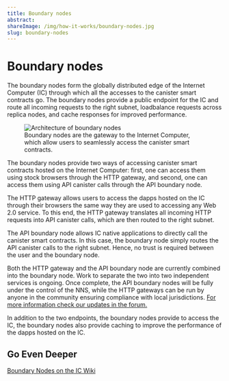 ```yaml
---
title: Boundary nodes
abstract:
shareImage: /img/how-it-works/boundary-nodes.jpg
slug: boundary-nodes
---
```


# Boundary nodes

The boundary nodes form the globally distributed edge of the Internet Computer (IC) through which all the accesses to the canister smart contracts go. The boundary nodes provide a public endpoint for the IC and route all incoming requests to the right subnet, loadbalance requests across replica nodes, and cache responses for improved performance.

<figure>
<img src="/img/how-it-works/boundary-nodes.webp" alt="Architecture of boundary nodes" title="Architecture of boundary nodes" align="center">
<figcaption align="left">
Boundary nodes are the gateway to the Internet Computer, which allow users to seamlessly access the canister smart contracts.
</figcaption>
</figure>

The boundary nodes provide two ways of accessing canister smart contracts hosted on the Internet Computer: first, one can access them using stock browsers through the HTTP gateway, and second, one can access them using API canister calls through the API boundary node.

The HTTP gateway allows users to access the dapps hosted on the IC through their browsers the same way they are used to accessing any Web 2.0 service. To this end, the HTTP gateway translates all incoming HTTP requests into API canister calls, which are then routed to the right subnet.

The API boundary node allows IC native applications to directly call the canister smart contracts. In this case, the boundary node simply routes the API canister calls to the right subnet. Hence, no trust is required between the user and the boundary node.

Both the HTTP gateway and the API boundary node are currently combined into the boundary node. Work to separate the two into two independent services is ongoing. Once complete, the API boundary nodes will be fully under the control of the NNS, while the HTTP gateways can be run by anyone in the community ensuring compliance with local jurisdictions. [For more information check our updates in the forum.](https://forum.dfinity.org/t/boundary-node-roadmap/15562)

In addition to the two endpoints, the boundary nodes provide to access the IC, the boundary nodes also provide caching to improve the performance of the dapps hosted on the IC.

## Go Even Deeper

[Boundary Nodes on the IC Wiki](https://wiki.internetcomputer.org/wiki/Boundary_Nodes)
